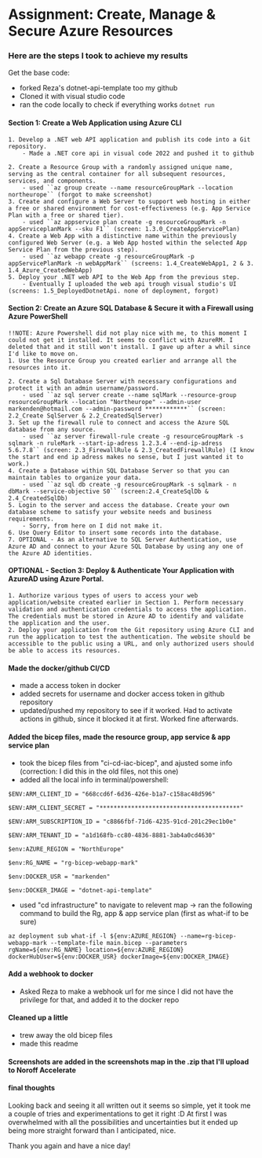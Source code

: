 ﻿# Assignment: Create, Manage & Secure Azure Resources

### Here are the steps I took to achieve my results
Get the base code:
  - forked Reza's dotnet-api-template too my github
  - Cloned it with visual studio code
  - ran the code locally to check if everything works ``dotnet run``

#### Section 1: Create a Web Application using Azure CLI
    1. Develop a .NET web API application and publish its code into a Git repository.
        - Made a .NET core api in visual code 2022 and pushed it to github

    2. Create a Resource Group with a randomly assigned unique name, serving as the central container for all subsequent resources, services, and components.
        - used ``az group create --name resourceGroupMark --location northeurope`` (forgot to make screenshot)
    3. Create and configure a Web Server to support web hosting in either a free or shared environment for cost-effectiveness (e.g. App Service Plan with a free or shared tier).
        - used ``az appservice plan create -g resourceGroupMark -n appServiceplanMark --sku F1`` (screen: 1.3.0_CreateAppServicePlan)
    4. Create a Web App with a distinctive name within the previously configured Web Server (e.g. a Web App hosted within the selected App Service Plan from the previous step).
        - used ``az webapp create -g resourceGroupMark -p appServicePlanMark -n webAppMark`` (screens: 1.4_CreateWebApp1, 2 & 3. 1.4_Azure_CreatedWebApp)
    5. Deploy your .NET web API to the Web App from the previous step.
        - Eventually I uploaded the web api trough visual studio's UI (screens: 1.5_DeployedDotnetApi. none of deployment, forgot)


#### Section 2: Create an Azure SQL Database & Secure it with a Firewall using Azure PowerShell
    !!NOTE: Azure Powershell did not play nice with me, to this moment I could not get it installed. It seems to conflict with AzureRM. I deleted that and it still won't install. I gave up after a whil since I'd like to move on.
    1. Use the Resource Group you created earlier and arrange all the resources into it.
        
    2. Create a Sql Database Server with necessary configurations and protect it with an admin username/password.
        - used ``az sql server create --name sqlMark --resource-group resourceGroupMark --location "Northeurope" --admin-user markenden@hotmail.com --admin-password ************`` (screen: 2.2_Create SqlServer & 2.2_CreatedSqlServer)
    3. Set up the firewall rule to connect and access the Azure SQL database from any source.
        - used ``az server firewall-rule create -g resourceGroupMark -s sqlmark -n ruleMark --start-ip-adress 1.2.3.4 --end-ip-adress 5.6.7.8`` (screen: 2.3_FirewallRule & 2.3_CreatedFirewallRule) (I know the start and end ip adress makes no sense, but I just wanted it to work.)
    4. Create a Database within SQL Database Server so that you can maintain tables to organize your data.
        - used ``az sql db create -g resourceGroupMark -s sqlmark - n dbMark --service-objective S0`` (screen:2.4_CreateSqlDb & 2.4_CreatedSqlDb)
    5. Login to the server and access the database. Create your own database scheme to satisfy your website needs and business requirements.
        - Sorry, from here on I did not make it.
    6. Use Query Editor to insert some records into the database.
    7. OPTIONAL - As an alternative to SQL Server Authentication, use Azure AD and connect to your Azure SQL Database by using any one of the Azure AD identities.

#### OPTIONAL - Section 3: Deploy & Authenticate Your Application with AzureAD using Azure Portal.
    1. Authorize various types of users to access your web application/website created earlier in Section 1. Perform necessary validation and authentication credentials to access the application. The credentials must be stored in Azure AD to identify and validate the application and the user.
    2. Deploy your application from the Git repository using Azure CLI and run the application to test the authentication. The website should be accessible to the public using a URL, and only authorized users should be able to access its resources.




















#### Made the docker/github CI/CD
  - made a access token in docker
  - added secrets for username and docker access token in github repository
  - updated/pushed my repository to see if it worked. Had to activate actions in github, since it blocked it at first. Worked fine afterwards.

#### Added the bicep files, made the resource group, app service & app service plan
  - took the bicep files from "ci-cd-iac-bicep", and ajusted some info (correction: I did this in the old files, not this one)
  - added all the local info in terminal/powershell:

  ``$ENV:ARM_CLIENT_ID = "668ccd6f-6d36-426e-b1a7-c158ac48d596"``

  ``$ENV:ARM_CLIENT_SECRET = "****************************************"``

  ``$ENV:ARM_SUBSCRIPTION_ID = "c8866fbf-71d6-4235-91cd-201c29ec1b0e"``

  ``$ENV:ARM_TENANT_ID = "a1d168fb-cc80-4836-8881-3ab4a0cd4630"``

  ``$env:AZURE_REGION = "NorthEurope"``

  ``$env:RG_NAME = "rg-bicep-webapp-mark"``

  ``$env:DOCKER_USR = "markenden"``

  ``$env:DOCKER_IMAGE = "dotnet-api-template"``

  - used "cd infrastructure" to navigate to relevent map -> ran the following command to build the Rg, app & app service plan (first as what-if to be sure)

   ``az deployment sub what-if -l ${env:AZURE_REGION} --name=rg-bicep-webapp-mark --template-file main.bicep --parameters rgName=${env:RG_NAME} location=${env:AZURE_REGION} dockerHubUser=${env:DOCKER_USR} dockerImage=${env:DOCKER_IMAGE}``

#### Add a webhook to docker
  - Asked Reza to make a webhook url for me since I did not have the privilege for that, and added it to the docker repo

#### Cleaned up a little
  - trew away the old bicep files
  - made this readme

#### Screenshots are added in the screenshots map in the .zip that I'll upload to Noroff Accelerate

#### final thoughts
Looking back and seeing it all written out it seems so simple, yet it took me a couple of tries and experimentations to get it right :D
At first I was overwhelmed with all the possibilities and uncertainties but it ended up being more straight forward than I anticipated, nice.

Thank you again and have a nice day!